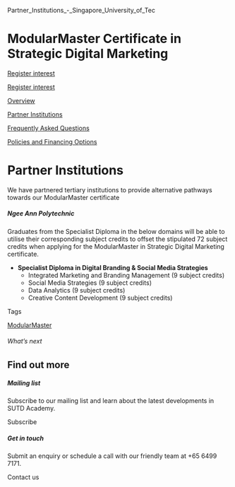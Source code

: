 Partner_Institutions_-_Singapore_University_of_Tec



ModularMaster Certificate in Strategic Digital Marketing
========================================================

[Register interest](/admissions/academy/modular-master/register-your-interest-modularmaster-certificate-in-strategic-digital-marketing/)

[Register interest](/admissions/academy/modular-master/register-your-interest-modularmaster-certificate-in-strategic-digital-marketing/)

[Overview](/course/modularmaster-in-strategic-digital-marketing/#tabs)

[Partner Institutions](/course/modularmaster-in-strategic-digital-marketing/partner-institutions/#tabs)

[Frequently Asked Questions](/course/modularmaster-in-strategic-digital-marketing/frequently-asked-questions/#tabs)

[Policies and Financing Options](/course/modularmaster-in-strategic-digital-marketing/policies-and-financing-options/#tabs)

Partner Institutions
====================

We have partnered tertiary institutions to provide alternative pathways towards our ModularMaster certificate

##### **Ngee Ann Polytechnic**

Graduates from the Specialist Diploma in the below domains will be able to utilise their corresponding subject credits to offset the stipulated 72 subject credits when applying for the ModularMaster in Strategic Digital Marketing certificate.

* **Specialist Diploma in Digital Branding & Social Media Strategies**
  + Integrated Marketing and Branding Management (9 subject credits)
  + Social Media Strategies (9 subject credits)
  + Data Analytics (9 subject credits)
  + Creative Content Development (9 subject credits)

Tags

[ModularMaster](/admissions/academy/courses-and-modules/?academy-type-course=792)

###### What’s next

Find out more
-------------

##### Mailing list

Subscribe to our mailing list and learn about the latest developments in SUTD Academy.

Subscribe

##### Get in touch

Submit an enquiry or schedule a call with our friendly team at +65 6499 7171.

Contact us

